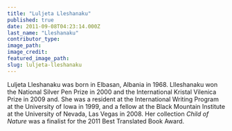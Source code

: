 ```yaml
---
title: "Luljeta Lleshanaku"
published: true
date: 2011-09-08T04:23:14.000Z
last_name: "Lleshanaku"
contributor_type:
image_path:
image_credit:
featured_image_path:
slug: luljeta-lleshanaku
---
```


Luljeta Lleshanaku was born in Elbasan, Albania in 1968. Llleshanaku won the National Silver Pen Prize in 2000 and the International Kristal Vilenica Prize in 2009 and. She was a resident at the International Writing Program at the University of Iowa in 1999, and a fellow at the Black Mountain Institute at the University of Nevada, Las Vegas in 2008. Her collection _Child of Nature_ was a finalist for the 2011 Best Translated Book Award.


